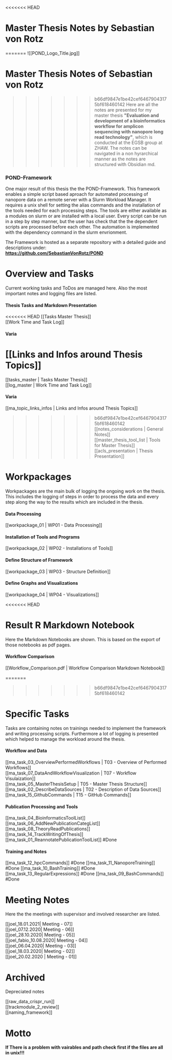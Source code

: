 

<<<<<<< HEAD
# Master Thesis Notes by Sebastian von Rotz
=======
![[POND_Logo_Title.jpg]]
# Master Thesis Notes of Sebastian von Rotz
>>>>>>> b66df9847e1be42cef64679043175bf618460142
Here are all the notes are presented for my master thesis **"Evaluation and development of a bioinformatics workflow for amplicon sequencing with nanopore long read technology"**, which is conducted at the EGSB group at ZHAW. The notes can be navigated in a non hyrarchical manner as the notes are structured with Obsidian md.

### POND-Framework
One major result of this thesis the the POND-Framework. This framework enables a simple script based aproach for automated processing of nanopore data on a remote server with a Slurm Workload Manager. It requires a unix shell for setting the alias commands and the installation of the tools needed for each processing steps. The tools are either available as a modules on slurm or are installed with a local user. Every script can be run in a step by step manner, but the user has check that the the dependent scripts are processed before each other. The automation is implemented with the dependency command in the slurm envrionment.  
  
The Framework is hosted as a separate repository with a detailed guide and descriptions under:  
**https://github.com/SebastianVonRotz/POND**

# Overview and Tasks
Current working tasks and ToDos are managed here. Also the most important notes and logging files are listed.  
#### Thesis Tasks and Markdown Presentation
<<<<<<< HEAD
[[Tasks Master Thesis]]  
[[Work Time and Task Log]]  
#### Varia
[[Links and Infos around Thesis Topics]]  
=======
[[tasks_master | Tasks Master Thesis]]  
[[log_master | Work Time and Task Log]]  
#### Varia
[[ma_topic_links_infos | Links and Infos around Thesis Topics]]  
>>>>>>> b66df9847e1be42cef64679043175bf618460142
[[notes_considerations | General Notes]]  
[[master_thesis_tool_list | Tools for Master Thesis]]  
[[acls_presentation | Thesis Presentation]]  


# Workpackages
Workpackages are the main bulk of logging the ongoing work on the thesis. This includes the logging of steps in order to process the data and every step along the way to the results which are included in the thesis.
#### Data Processing
[[workpackage_01 | WP01 - Data Processing]] 
#### Installation of Tools and Programs
[[workpackage_02 | WP02 - Installations of Tools]] 
#### Define Structure of Framework
[[workpackage_03 | WP03 - Structure Definition]] 
#### Define Graphs and Visualizations
[[workpackage_04 | WP04 - Visualizations]]

<<<<<<< HEAD
# Result R Markdown Notebook
Here the Markdown Notebooks are shown. This is based on the export of those notebooks as pdf pages.
#### Workflow Comparison
[[Workflow_Comparison.pdf | Workflow Comparison Markdown Notebook]]

=======
>>>>>>> b66df9847e1be42cef64679043175bf618460142
# Specific Tasks 
Tasks are containing notes on trainings needed to implement the framework and writing processing scripts. Furthermore a lot of logging is presented which helped to manage the workload around the thesis.
#### Workflow and Data
[[ma_task_03_OverviewPerformedWorkflows | T03 - Overview of Performed Workflows]]  
[[ma_task_07_DataAndWorkflowVisualization | T07 - Workflow Visulaization]]  
[[ma_task_05_MasterThesisSetup | T05 - Master Thesis Structure]]  
[[ma_task_02_DescribeDataSources | T02 - Description of Data Sources]]  
[[ma_task_15_GithubCommands | T15 - GitHub Commands]]  

#### Publication Processing and Tools
[[ma_task_04_BioinformaticsToolList]]
[[ma_task_06_AddNewPublicationCategList]]
[[ma_task_08_TheoryReadPublications]]
[[ma_task_14_TrackWritingOfThesis]]
[[ma_task_01_ReannotatePublicationToolList]] #Done

####  Training and Notes
[[ma_task_12_hpcCommands]] #Done
[[ma_task_11_NanoporeTraining]] #Done
[[ma_task_10_BashTraining]] #Done
[[ma_task_13_RegularExpressions]] #Done
[[ma_task_09_BashCommands]] #Done

# Meeting Notes
Here the the meetings with supervisor and involved researcher are listed.  
  
[[joel_18.01.2021| Meeting - 07]]  
[[joel_07.12.2020| Meeting - 06]]  
[[joel_28.10.2020| Meeting - 05]]  
[[joel_fabio_10.08.2020| Meeting - 04]]  
[[joel_06.04.2020| Meeting - 03]]  
[[joel_18.03.2020| Meeting - 02]]  
[[joel_20.02.2020 | Meeting - 01]]  



# Archived
Depreciated notes  
  
[[raw_data_crispr_run]]  
[[trackmodule_2_review]]  
[[naming_framework]]

# Motto
**If There is a problem with vairables and path check first if the files are all in unix!!!**
